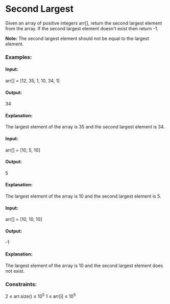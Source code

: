 # Second Largest
Given an array of positive integers arr[], return the second largest element from the array. If the second largest element doesn't exist then return -1.

**Note:** The second largest element should not be equal to the largest element.

### Examples:
#### Input:
arr[] = [12, 35, 1, 10, 34, 1]
#### Output:
34
#### Explanation:
The largest element of the array is 35 and the second largest element is 34.

#### Input:
arr[] = [10, 5, 10]
#### Output:
5
#### Explanation:
The largest element of the array is 10 and the second largest element is 5.

#### Input:
arr[] = [10, 10, 10]
#### Output:
-1
#### Explanation:
The largest element of the array is 10 and the second largest element does not exist.

### Constraints:
2 ≤ arr.size() ≤ $`10^5`$
1 ≤ arr[i] ≤ $`10^5`$


